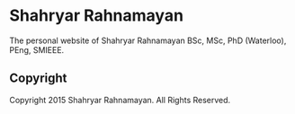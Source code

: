 # Shahryar Rahnamayan

The personal website of Shahryar Rahnamayan BSc, MSc, PhD (Waterloo), PEng, SMIEEE.


## Copyright

Copyright 2015 Shahryar Rahnamayan. All Rights Reserved.